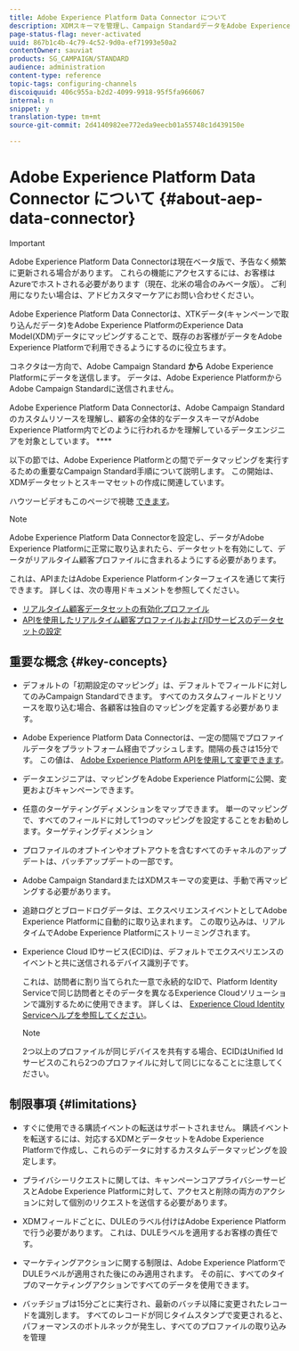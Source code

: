 ```yaml
---
title: Adobe Experience Platform Data Connector について
description: XDMスキーマを管理し、Campaign StandardデータをAdobe Experience Platformで利用できるようにします。
page-status-flag: never-activated
uuid: 867b1c4b-4c79-4c52-9d0a-ef71993e50a2
contentOwner: sauviat
products: SG_CAMPAIGN/STANDARD
audience: administration
content-type: reference
topic-tags: configuring-channels
discoiquuid: 406c955a-b2d2-4099-9918-95f5fa966067
internal: n
snippet: y
translation-type: tm+mt
source-git-commit: 2d4140982ee772eda9eecb01a55748c1d439150e

---
```



# Adobe Experience Platform Data Connector について {#about-aep-data-connector}

>[!IMPORTANT]
>
>Adobe Experience Platform Data Connectorは現在ベータ版で、予告なく頻繁に更新される場合があります。 これらの機能にアクセスするには、お客様はAzureでホストされる必要があります（現在、北米の場合のみベータ版）。 ご利用になりたい場合は、アドビカスタマーケアにお問い合わせください。

Adobe Experience Platform Data Connectorは、XTKデータ(キャンペーンで取り込んだデータ)をAdobe Experience PlatformのExperience Data Model(XDM)データにマッピングすることで、既存のお客様がデータをAdobe Experience Platformで利用できるようにするのに役立ちます。

コネクタは一方向で、Adobe Campaign Standard **から** Adobe Experience Platformにデータを送信します。 データは、Adobe Experience PlatformからAdobe Campaign Standardに送信されません。

Adobe Experience Platform Data Connectorは、Adobe Campaign Standardのカスタムリソースを理解し、顧客の全体的なデータスキーマがAdobe Experience Platform内でどのように行われるかを理解しているデータエンジニアを対象としています。 ****

以下の節では、Adobe Experience Platformとの間でデータマッピングを実行するための重要なCampaign Standard手順について説明します。 この開始は、XDMデータセットとスキーマセットの作成に関連しています。

ハウツービデオもこのページで視聴 [できます](https://docs.adobe.com/content/help/en/campaign-learn/campaign-standard-tutorials/administrating/adobe-experience-platform-data-connector/understanding-the-adobe-experience-platform-data-connector.html)。

>[!NOTE]
>Adobe Experience Platform Data Connectorを設定し、データがAdobe Experience Platformに正常に取り込まれたら、データセットを有効にして、データがリアルタイム顧客プロファイルに含まれるようにする必要があります。
>
>これは、APIまたはAdobe Experience Platformインターフェイスを通じて実行できます。 詳しくは、次の専用ドキュメントを参照してください。
>
>* [リアルタイム顧客データセットの有効化プロファイル](https://www.adobe.io/apis/experienceplatform/home/tutorials/alltutorials.html#!api-specification/markdown/narrative/tutorials/data_ingestion_tutorial/data_ingestion_tutorial.md)
>* [APIを使用したリアルタイム顧客プロファイルおよびIDサービスのデータセットの設定](https://www.adobe.io/apis/experienceplatform/home/tutorials/alltutorials.html#!api-specification/markdown/narrative/tutorials/unified_profile_dataset_tutorial/unified_profile_dataset_api_tutorial.md)


## 重要な概念 {#key-concepts}

* デフォルトの「初期設定のマッピング」は、デフォルトでフィールドに対してのみCampaign Standardできます。 すべてのカスタムフィールドとリソースを取り込む場合、各顧客は独自のマッピングを定義する必要があります。

* Adobe Experience Platform Data Connectorは、一定の間隔でプロファイルデータをプラットフォーム経由でプッシュし&#x200B;ます。間隔の長さは15分です。 この値は、 [Adobe Experience Platform APIを使用して変更できます](https://www.adobe.io/apis/experienceplatform/home/tutorials/alltutorials.html#!api-specification/markdown/narrative/tutorials/authenticate_to_acp_tutorial/authenticate_to_acp_tutorial.md)。

* データエンジニアは、マッピングをAdobe Experience Platformに公開、変更およびキャンペーンできます。

* 任意のターゲティングディメンションをマップできます。 単一のマッピングで、すべてのフィールドに対して1つのマッピングを設定することをお勧めします。ターゲティングディメンション

* プロファイルのオプトインやオプトアウトを含むすべてのチャネルのアップデートは、バッチアップデートの一部です。

* Adobe Campaign StandardまたはXDMスキーマの変更は、手動で再マッピングする必要がありま&#x200B;す。

* 追跡ログとブロードログデータは、エクスペリエンスイベントとしてAdobe Experience Platformに自動的に取り込まれます。 この取り込みは、リアルタイムでAdobe Experience Platformにストリーミングされます。

* Experience Cloud IDサービス(ECID)は、デフォルトでエクスペリエンスのイベントと共に送信されるデバイス識別子です。

   これは、訪問者に割り当てられた一意で永続的なIDで、Platform Identity Serviceで同じ訪問者とそのデータを異なるExperience Cloudソリューションで識別するために使用できます。 詳しくは、 [Experience Cloud Identity Serviceヘルプを参照してください](https://docs.adobe.com/content/help/en/id-service/using/home.html)。

   >[!NOTE]
   >
   >2つ以上のプロファイルが同じデバイスを共有する場合、ECIDはUnified Idサービスのこれら2つのプロファイルに対して同じになることに注意してください。

## 制限事項 {#limitations}

* すぐに使用できる購読イベントの転送はサポートされません。 購読イベントを転送するには、対応するXDMとデータセットをAdobe Experience Platformで作成し、これらのデータに対するカスタムデータマッピングを設定します。

* プライバシーリクエストに関しては、キャンペーンコアプライバシーサービスとAdobe Experience Platformに対して、アクセスと削除の両方のアクションに対して個別のリクエストを送信する必要があります。

* XDMフィールドごとに、DULEのラベル付けはAdobe Experience Platformで行う必要があります。 これは、DULEラベルを適用するお客様の責任です。

* マーケティングアクションに関する制限は、Adobe Experience PlatformでDULEラベルが適用された後にのみ適用されます。 その前に、すべてのタイプのマーケティングアクションですべてのデータを使用できます。

* バッチジョブは15分ごとに実行され、最新のバッチ以降に変更されたレコードを識別します。 すべてのレコードが同じタイムスタンプで変更されると、パフォーマンスのボトルネックが発生し、すべてのプロファイルの取り込みを管理
